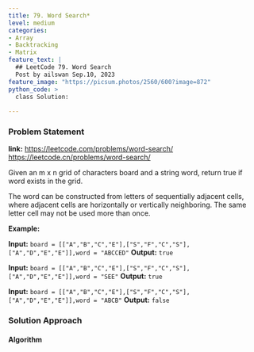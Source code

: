 ```yaml
---
title: 79. Word Search*
level: medium
categories:
- Array
- Backtracking
- Matrix
feature_text: |
  ## LeetCode 79. Word Search
  Post by ailswan Sep.10, 2023
feature_image: "https://picsum.photos/2560/600?image=872"
python_code: >
  class Solution:
   
---
```


### Problem Statement
**link:**
https://leetcode.com/problems/word-search/
https://leetcode.cn/problems/word-search/


Given an m x n grid of characters board and a string word, return true if word exists in the grid.

The word can be constructed from letters of sequentially adjacent cells, where adjacent cells are horizontally or vertically neighboring. The same letter cell may not be used more than once.

**Example:**

**Input:** `board = [["A","B","C","E"],["S","F","C","S"],["A","D","E","E"]],word = "ABCCED"`
**Output:** `true`

**Input:** `board = [["A","B","C","E"],["S","F","C","S"],["A","D","E","E"]],word = "SEE"`
**Output:** `true`
 
**Input:** `board = [["A","B","C","E"],["S","F","C","S"],["A","D","E","E"]],word = "ABCB"`
**Output:** `false`
 
### Solution Approach

 
#### Algorithm
 
